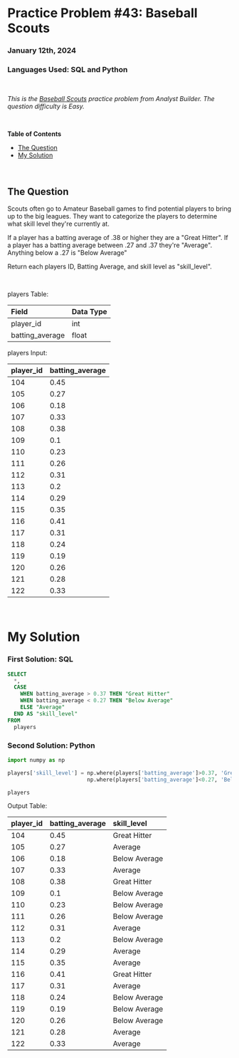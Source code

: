 # **Practice Problem #43: Baseball Scouts**
### January 12th, 2024
### Languages Used: SQL and Python

<br>

*This is the [Baseball Scouts](https://www.analystbuilder.com/questions/baseball-scouts-JlzcH) practice problem from Analyst Builder. The question difficulty is Easy.*

<br>

**Table of Contents**

-   [The Question](#the-question)
-   [My Solution](#my-solution)
  
<br>

## The Question

Scouts often go to Amateur Baseball games to find potential players to bring up to the big leagues. They want to categorize the players to determine what skill level they're currently at.

If a player has a batting average of .38 or higher they are a "Great Hitter". If a player has a batting average between .27 and .37 they're "Average". Anything below a .27 is "Below Average"

Return each players ID, Batting Average, and skill level as "skill_level".

<br>

players Table:

| Field           | Data Type |
| :-------------- | :-------- |
| player_id       | int       |
| batting_average | float     |

players Input:

| player_id | batting_average |
| :-------- | :-------------- |
| 104       | 0.45            |
| 105       | 0.27            |
| 106       | 0.18            |
| 107       | 0.33            |
| 108       | 0.38            |
| 109       | 0.1             |
| 110       | 0.23            |
| 111       | 0.26            |
| 112       | 0.31            |
| 113       | 0.2             |
| 114       | 0.29            |
| 115       | 0.35            |
| 116       | 0.41            |
| 117       | 0.31            |
| 118       | 0.24            |
| 119       | 0.19            |
| 120       | 0.26            |
| 121       | 0.28            |
| 122       | 0.33            |

<br>

# My Solution

### First Solution: SQL

``` SQL
SELECT 
  *,
  CASE
    WHEN batting_average > 0.37 THEN "Great Hitter"
    WHEN batting_average < 0.27 THEN "Below Average"
    ELSE "Average"
  END AS "skill_level"
FROM 
  players
```

### Second Solution: Python

``` Python
import numpy as np

players['skill_level'] = np.where(players['batting_average']>0.37, 'Great Hitter',
                         np.where(players['batting_average']<0.27, 'Below Average', 'Average'))

players
```

Output Table:

| player_id | batting_average | skill_level   |
| :-------- | :-------------- | :------------ |
| 104       | 0.45            | Great Hitter  |
| 105       | 0.27            | Average       |
| 106       | 0.18            | Below Average |
| 107       | 0.33            | Average       |
| 108       | 0.38            | Great Hitter  |
| 109       | 0.1             | Below Average |
| 110       | 0.23            | Below Average |
| 111       | 0.26            | Below Average |
| 112       | 0.31            | Average       |
| 113       | 0.2             | Below Average |
| 114       | 0.29            | Average       |
| 115       | 0.35            | Average       |
| 116       | 0.41            | Great Hitter  |
| 117       | 0.31            | Average       |
| 118       | 0.24            | Below Average |
| 119       | 0.19            | Below Average |
| 120       | 0.26            | Below Average |
| 121       | 0.28            | Average       |
| 122       | 0.33            | Average       |

